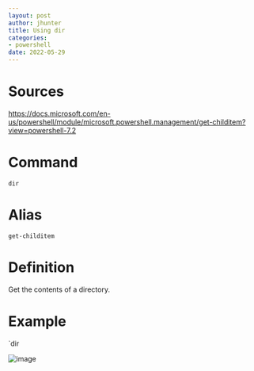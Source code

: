 ```yaml
---
layout: post
author: jhunter
title: Using dir
categories:
- powershell
date: 2022-05-29
---
```


# Sources
https://docs.microsoft.com/en-us/powershell/module/microsoft.powershell.management/get-childitem?view=powershell-7.2

# Command
`dir`

# Alias
`get-childitem`

# Definition
Get the contents of a directory.

# Example
`dir


![image](https://james-hunter.github.io/pictures/20220529_1.jpg)


